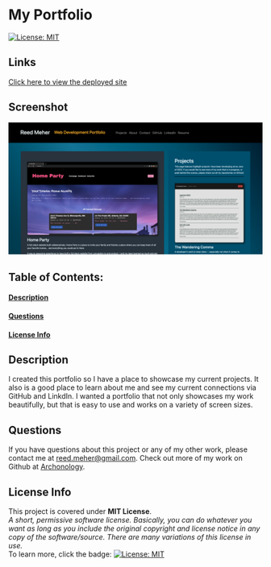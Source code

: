 # My Portfolio
[![License: MIT](https://img.shields.io/badge/License-MIT-yellow.svg)](https://opensource.org/licenses/MIT)
## Links
[Click here to view the deployed site](https://archonology.github.io/myPortfolio/)
## Screenshot
![Project Screenshot](./assests/images/portfolio%20update%20shot.png) 

## Table of Contents:
#### [Description](#description)
#### [Questions](#questions)
#### [License Info](#license-info)

## Description
I created this portfolio so I have a place to showcase my current projects. It also is a good place to learn about me and see my current connections via GitHub and LinkdIn. I wanted a portfolio that not only showcases my work beautifully, but that is easy to use and works on a variety of screen sizes. 
    
## Questions
If you have questions about this project or any of my other work, please contact me at reed.meher@gmail.com. Check out more of my work on Github at [Archonology](https://github.com/Archonology).
    
## License Info
This project is covered under **MIT License**. 
<br>
*A short, permissive software license. Basically, you can do whatever you want as long as you include the original copyright and license notice in any copy of the software/source.  There are many variations of this license in use.* 
<br>
To learn more, click the badge: [![License: MIT](https://img.shields.io/badge/License-MIT-yellow.svg)](https://opensource.org/licenses/MIT)